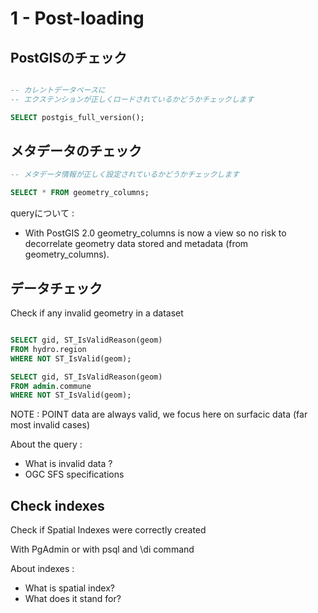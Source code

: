 1 - Post-loading
================

PostGISのチェック
-------------

```SQL

-- カレントデータベースに 
-- エクステンションが正しくロードされているかどうかチェックします

SELECT postgis_full_version();
```

メタデータのチェック
--------------

```SQL
-- メタデータ情報が正しく設定されているかどうかチェックします

SELECT * FROM geometry_columns;
```


queryについて :
- With PostGIS 2.0 geometry_columns is now a view so no risk to decorrelate geometry data stored and metadata (from geometry_columns).


データチェック
----------

Check if any invalid geometry in a dataset

```SQL

SELECT gid, ST_IsValidReason(geom) 
FROM hydro.region 
WHERE NOT ST_IsValid(geom);

SELECT gid, ST_IsValidReason(geom) 
FROM admin.commune 
WHERE NOT ST_IsValid(geom);
```


NOTE : POINT data are always valid, we focus here on surfacic data  (far most invalid cases)


About the query : 
- What is invalid data ?
- OGC SFS specifications

Check indexes
-------------

Check if Spatial Indexes were correctly created

With PgAdmin or with psql and \di command

About indexes : 
- What is spatial index?
- What does it stand for?
